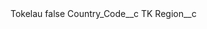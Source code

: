 <?xml version="1.0" encoding="UTF-8"?>
<CustomMetadata xmlns="http://soap.sforce.com/2006/04/metadata" xmlns:xsi="http://www.w3.org/2001/XMLSchema-instance" xmlns:xsd="http://www.w3.org/2001/XMLSchema">
    <label>Tokelau</label>
    <protected>false</protected>
    <values>
        <field>Country_Code__c</field>
        <value xsi:type="xsd:string">TK</value>
    </values>
    <values>
        <field>Region__c</field>
        <value xsi:nil="true"/>
    </values>
</CustomMetadata>
